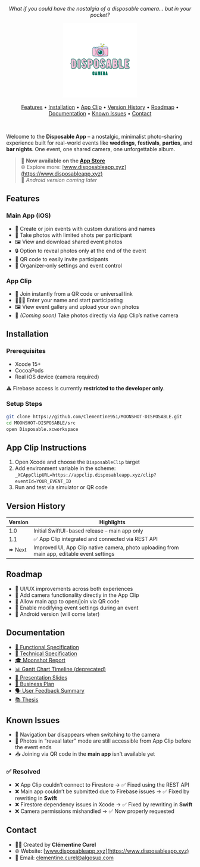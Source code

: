 <p align="center"><em>What if you could have the nostalgia of a disposable camera... but in your pocket?</em></p>
<p align="center">
  <img height="200px" src="./Documents/Images/SmallLogo.png" />
</p>
<p align="center">
  <a href="#features">Features</a> • 
  <a href="#installation">Installation</a> • 
  <a href="#app-clip-instructions">App Clip</a> • 
  <a href="#version-history">Version History</a> • 
  <a href="#roadmap">Roadmap</a> • 
  <a href="#documentation">Documentation</a> • 
  <a href="#known-issues">Known Issues</a> • 
  <a href="#contact">Contact</a>
</p>

<br>

Welcome to the **Disposable App** – a nostalgic, minimalist photo-sharing experience built for real-world events like **weddings**, **festivals**, **parties**, and **bar nights**. One event, one shared camera, one unforgettable album.

> 🎉 **Now available on the [App Store](https://apps.apple.com/fr/app/disposable-app/id6670355967?l=en-GBhttps://apps.apple.com/fr/app/disposable-app/id6670355967?l=en-GB)**  
> 🌐 Explore more: [www.disposableapp.xyz](https://www.disposableapp.xyz)  
> 📱 *Android version coming later*


## Features

### Main App (iOS)
- 📅 Create or join events with custom durations and names
- 📸 Take photos with limited shots per participant
- 🖼️ View and download shared event photos
- 🔒 Option to reveal photos only at the end of the event
- 🎯 QR code to easily invite participants
- 🔧 Organizer-only settings and event control

### App Clip
- 🔗 Join instantly from a QR code or universal link
- 🧑‍🤝‍🧑 Enter your name and start participating
- 🖼️ View event gallery and upload your own photos
- 📸 *(Coming soon)* Take photos directly via App Clip’s native camera

## Installation

### Prerequisites
- Xcode 15+
- CocoaPods
- Real iOS device (camera required)

⚠️ Firebase access is currently **restricted to the developer only**.

### Setup Steps
```bash
git clone https://github.com/Clementine951/MOONSHOT-DISPOSABLE.git
cd MOONSHOT-DISPOSABLE/src
open Disposable.xcworkspace
```

## App Clip Instructions

1. Open Xcode and choose the `DisposableClip` target  
2. Add environment variable in the scheme:  
   `_XCAppClipURL=https://appclip.disposableapp.xyz/clip?eventId=YOUR_EVENT_ID`  
3. Run and test via simulator or QR code

## Version History

| Version | Highlights |
|--------|------------|
| 1.0 | Initial SwiftUI-based release – main app only |
| 1.1 | ✅ App Clip integrated and connected via REST API |
| ⏩ Next | Improved UI, App Clip native camera, photo uploading from main app, editable event settings |



## Roadmap

- 🎨 UI/UX improvements across both experiences
- 📸 Add camera functionality directly in the App Clip
- 🔗 Allow main app to open/join via QR code
- 🔧 Enable modifying event settings during an event
- 🤖 Android version (will come later)


## Documentation

- [📓 Functional Specification](./Documents/Old%20Specifications/FunctionalSpecification.md)
- [🧠 Technical Specification](./Documents/Old%20Specifications/TechnicalSpecification.md)
- [🎓 Moonshot Report](./Documents/Presentation%202024/Report.pdf)
- [📊 Gantt Chart Timeline (deprecated)](./Documents/Images/timeline.png)
- [📄 Presentation Slides ](./Documents/Presentation%202024/Presentation.pdf)
- [💼 Business Plan](./Documents/2025/BusinessPlan.md)
- [🗣️ User Feedback Summary](./Documents/2025/UserFeedback.md)
- [📚 Thesis](./Documents/2025/Thesis.md)

## Known Issues

- 🧭 Navigation bar disappears when switching to the camera
- 📸 Photos in “reveal later” mode are still accessible from App Clip before the event ends
- 📥 Joining via QR code in the **main app** isn't available yet

### ✅ Resolved
- ❌ App Clip couldn’t connect to Firestore → ✅ Fixed using the REST API
- ❌ Main app couldn’t be submitted due to Firebase issues → ✅ Fixed by rewriting in **Swift**
- ❌ Firestore dependency issues in Xcode → ✅ Fixed by rewriting in **Swift**
- ❌ Camera permissions mishandled → ✅ Now properly requested

## Contact

- 👩‍💻 Created by **Clémentine Curel**
- 🌐 Website: [www.disposableapp.xyz](https://www.disposableapp.xyz)
- 📧 Email: [clementine.curel@algosup.com](mailto:clementine.curel@algosup.com)
